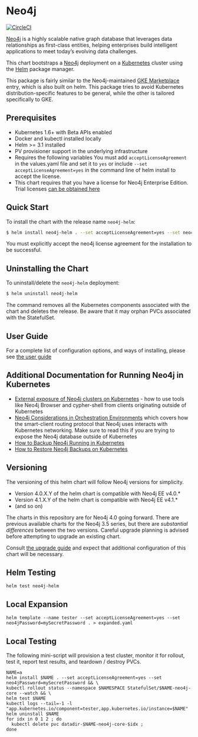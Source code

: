# Neo4j

[![CircleCI](https://circleci.com/gh/neo4j-contrib/neo4j-helm.svg?style=svg)](https://circleci.com/gh/neo4j-contrib/neo4j-helm)

[Neo4j](https://neo4j.com/) is a highly scalable native graph database that
leverages data relationships as first-class entities, helping enterprises build
intelligent applications to meet today’s evolving data challenges.

This chart bootstraps a [Neo4j](https://github.com/neo4j/docker-neo4j)
deployment on a [Kubernetes](http://kubernetes.io) cluster using the
[Helm](https://helm.sh) package manager.

This package is fairly similar to the Neo4j-maintained [GKE Marketplace](https://github.com/neo-technology/neo4j-google-k8s-marketplace) 
entry, which is also built on helm.  This package tries to avoid Kubernetes distribution-specific features to be general, while the other
is tailored specifically to GKE.

## Prerequisites

* Kubernetes 1.6+ with Beta APIs enabled
* Docker and kubectl installed locally
* Helm >= 3.1 installed
* PV provisioner support in the underlying infrastructure
* Requires the following variables
  You must add `acceptLicenseAgreement` in the values.yaml file and set it to `yes` or include `--set acceptLicenseAgreement=yes` in the command line of helm install to accept the license.
* This chart requires that you have a license for Neo4j Enterprise Edition.  Trial licenses 
[can be obtained here](https://neo4j.com/lp/enterprise-cloud/?utm_content=kubernetes)

## Quick Start

To install the chart with the release name `neo4j-helm`:

```bash
$ helm install neo4j-helm . --set acceptLicenseAgreement=yes --set neo4jPassword=mySecretPassword
```

You must explicitly accept the neo4j license agreement for the installation to be successful.

## Uninstalling the Chart

To uninstall/delete the `neo4j-helm` deployment:

```bash
$ helm uninstall neo4j-helm
```

The command removes all the Kubernetes components associated with the chart and
deletes the release.  Be aware that it may orphan PVCs associated with the StatefulSet.

## User Guide

For a complete list of configuration options, and ways of installing, please see
[the user guide](user-guide/USER-GUIDE.md)

## Additional Documentation for Running Neo4j in Kubernetes

- [External exposure of Neo4j clusters on Kubernetes](external-exposure/EXTERNAL-EXPOSURE.md) - how to use
tools like Neo4j Browser and cypher-shell from clients originating outside of Kubernetes
- [Neo4j Considerations in Orchestration Environments](https://medium.com/neo4j/neo4j-considerations-in-orchestration-environments-584db747dca5) which covers
how the smart-client routing protocol that Neo4j uses interacts with Kubernetes networking.  Make sure to read this if you are trying to expose the Neo4j database outside
of Kubernetes
- [How to Backup Neo4j Running in Kubernetes](https://medium.com/neo4j/how-to-backup-neo4j-running-in-kubernetes-3697761f229a)
- [How to Restore Neo4j Backups on Kubernetes](https://medium.com/google-cloud/how-to-restore-neo4j-backups-on-kubernetes-and-gke-6841aa1e3961)

## Versioning

The versioning of this helm chart will follow Neo4j versions for simplicity.

* Version 4.0.X.Y of the helm chart is compatible with Neo4j EE v4.0.*
* Version 4.1.X.Y of the helm chart is compatible with Neo4j EE v4.1.*
* (and so on)

The charts in this repository are for Neo4j 4.0 going forward.  There are previous available charts
for the Neo4j 3.5 series, but there are *substantial differences* between the two versions.  Careful
upgrade planning is advised before attempting to upgrade an existing chart.

Consult [the upgrade guide](https://neo4j.com/docs/operations-manual/current/upgrade/) and
expect that additional configuration of this chart will be necessary.

## Helm Testing

```
helm test neo4j-helm
```

## Local Expansion

```
helm template --name tester --set acceptLicenseAgreement=yes --set neo4jPassword=mySecretPassword . > expanded.yaml
```

## Local Testing

The following mini-script will provision a test cluster, monitor it for rollout, test it,
report test results, and teardown / destroy PVCs.

```
NAME=a
helm install $NAME . --set acceptLicenseAgreement=yes --set neo4jPassword=mySecretPassword && \
kubectl rollout status --namespace $NAMESPACE StatefulSet/$NAME-neo4j-core --watch && \
helm test $NAME
kubectl logs --tail=-1 -l "app.kubernetes.io/component=tester,app.kubernetes.io/instance=$NAME"
helm uninstall $NAME
for idx in 0 1 2 ; do
  kubectl delete pvc datadir-$NAME-neo4j-core-$idx ;
done
```
